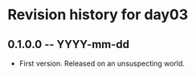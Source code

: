 # Revision history for day03

## 0.1.0.0 -- YYYY-mm-dd

* First version. Released on an unsuspecting world.
